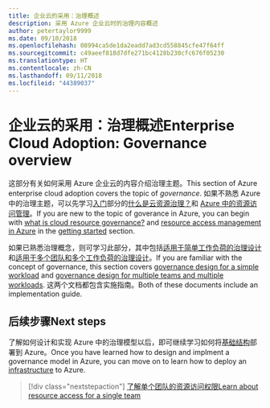 ```yaml
---
title: 企业云的采用：治理概述
description: 采用 Azure 企业云时的治理内容概述
author: petertaylor9999
ms.date: 09/10/2018
ms.openlocfilehash: 08994ca5de1da2eadd7ad3cd558845cfe47f64ff
ms.sourcegitcommit: c49aeef818d7dfe271bc4128b230cfc676f05230
ms.translationtype: HT
ms.contentlocale: zh-CN
ms.lasthandoff: 09/11/2018
ms.locfileid: "44389037"
---
```

# <a name="enterprise-cloud-adoption-governance-overview"></a><span data-ttu-id="37d9f-103">企业云的采用：治理概述</span><span class="sxs-lookup"><span data-stu-id="37d9f-103">Enterprise Cloud Adoption: Governance overview</span></span>

<span data-ttu-id="37d9f-104">这部分有关如何采用 Azure 企业云的内容介绍治理主题。</span><span class="sxs-lookup"><span data-stu-id="37d9f-104">This section of Azure enterprise cloud adoption covers the topic of *governance*.</span></span> <span data-ttu-id="37d9f-105">如果不熟悉 Azure 中的治理主题，可以先学习[入门](../getting-started/overview.md)部分的[什么是云资源治理？](../getting-started/what-is-governance.md)和 [Azure 中的资源访问管理](../getting-started/azure-resource-access.md)。</span><span class="sxs-lookup"><span data-stu-id="37d9f-105">If you are new to the topic of goverance in Azure, you can begin with [what is cloud resource governance?](../getting-started/what-is-governance.md) and [resource access management in Azure](../getting-started/azure-resource-access.md) in the [getting started](../getting-started/overview.md) section.</span></span>

<span data-ttu-id="37d9f-106">如果已熟悉治理概念，则可学习此部分，其中包括[适用于简单工作负荷的治理设计](governance-single-team.md)和[适用于多个团队和多个工作负荷的治理设计](governance-multiple-teams.md)。</span><span class="sxs-lookup"><span data-stu-id="37d9f-106">If you are familiar with the concept of governance, this section covers [governance design for a simple workload](governance-single-team.md) and [governance design for multiple teams and multiple workloads](governance-multiple-teams.md).</span></span> <span data-ttu-id="37d9f-107">这两个文档都包含实施指南。</span><span class="sxs-lookup"><span data-stu-id="37d9f-107">Both of these documents include an implementation guide.</span></span>

## <a name="next-steps"></a><span data-ttu-id="37d9f-108">后续步骤</span><span class="sxs-lookup"><span data-stu-id="37d9f-108">Next steps</span></span>

<span data-ttu-id="37d9f-109">了解如何设计和实现 Azure 中的治理模型以后，即可继续学习如何将[基础结构](../infrastructure/basic-workload.md)部署到 Azure。</span><span class="sxs-lookup"><span data-stu-id="37d9f-109">Once you have learned how to design and implment a governance model in Azure, you can move on to learn how to deploy an [infrastructure](../infrastructure/basic-workload.md) to Azure.</span></span>

> [!div class="nextstepaction"]
> [<span data-ttu-id="37d9f-110">了解单个团队的资源访问权限</span><span class="sxs-lookup"><span data-stu-id="37d9f-110">Learn about resource access for a single team</span></span>](governance-single-team.md)